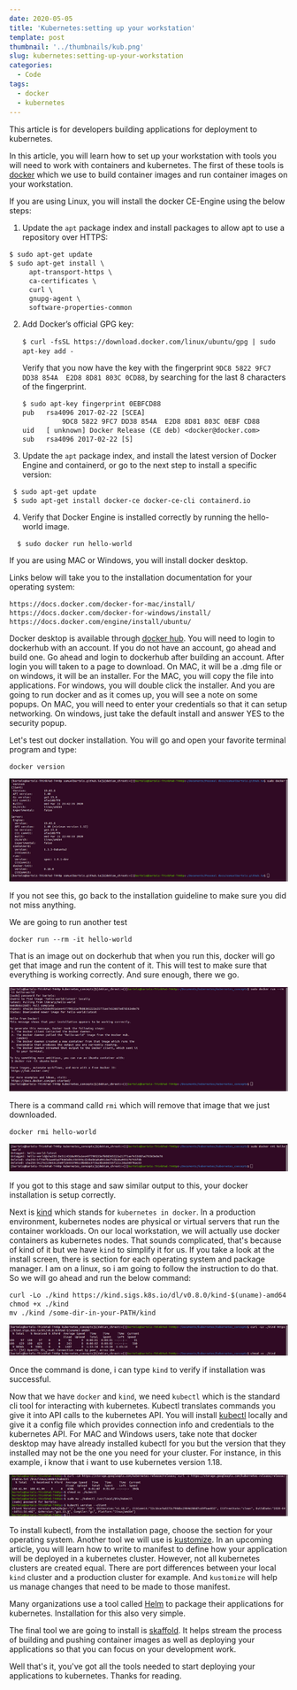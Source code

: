 ```yaml
---
date: 2020-05-05
title: 'Kubernetes:setting up your workstation'
template: post
thumbnail: '../thumbnails/kub.png'
slug: kubernetes:setting-up-your-workstation
categories:
  - Code
tags:
  - docker
  - kubernetes
---
```


This article is for developers building applications for deployment to kubernetes.

In this article, you will learn how to set up your workstation with tools you will need to work with containers and kubernetes. The first of these tools is [docker](https://www.docker.com/) which we use to build container images and run container images on your workstation.

If you are using Linux, you will install the docker CE-Engine using the below steps:
 1. Update the ``apt`` package index and install packages to allow apt to use a repository over HTTPS:

   ```
   $ sudo apt-get update
   $ sudo apt-get install \
        apt-transport-https \
        ca-certificates \
        curl \
        gnupg-agent \
        software-properties-common
  ```
 2. Add Docker’s official GPG key:

    ```$ curl -fsSL https://download.docker.com/linux/ubuntu/gpg | sudo apt-key add -```
   
    Verify that you now have the key with the fingerprint ```9DC8 5822 9FC7 DD38 854A  E2D8 8D81 803C 0CD88```, 
    by searching for the last 8 characters of the fingerprint.

    ```
    $ sudo apt-key fingerprint 0EBFCD88
    pub   rsa4096 2017-02-22 [SCEA]
              9DC8 5822 9FC7 DD38 854A  E2D8 8D81 803C 0EBF CD88
    uid   [ unknown] Docker Release (CE deb) <docker@docker.com>
    sub   rsa4096 2017-02-22 [S]

    ```
  3. Update the ``apt`` package index, and install the latest version of Docker Engine and containerd, or go to the next step to install a specific version:

  ```
   $ sudo apt-get update
   $ sudo apt-get install docker-ce docker-ce-cli containerd.io
  ```

  4. Verify that Docker Engine is installed correctly by running the hello-world image.

  ```
    $ sudo docker run hello-world
  ```

If you are using MAC or Windows, you will install docker desktop.

Links below will take you to the installation documentation for your operating system:

```
https://docs.docker.com/docker-for-mac/install/
https://docs.docker.com/docker-for-windows/install/
https://docs.docker.com/engine/install/ubuntu/
```

Docker desktop is available through [docker hub](https://hub.docker.com/). You will need to login to dockerhub with an account. If you do not have an account, go ahead and build one. Go ahead and login to dockerhub  after building an account. After login you will taken to a page to download. On MAC, it will be a .dmg file or on windows, it will be an installer. For the MAC, you will copy the file into applications. For windows, you will double click the installer. And you are going to run docker and as it comes up, you will see a note on some popups. On MAC, you will need to enter your credentials so that it can setup networking. On windows, just take the default install and answer YES to the security popup.

Let's test out docker installation. You will go and open your favorite terminal program and type:

```
docker version
```

![](../images/dock1.png)

If you not see this, go back to the installation guideline to make sure you did not miss anything. 

We are going to run another test

```
docker run --rm -it hello-world
```

That is an image out on dockerhub that when you run this, docker will go get that image and run the content of it. This will test to make sure that everything is working correctly. And sure enough, there we go.

![](../images/dock2.png)

There is a command calld ``rmi`` which will remove that image that we just downloaded.

```
docker rmi hello-world
```

![](../images/dock3.png)

If you got to this stage and saw similar output to this, your docker installation is setup correctly.

Next is [kind](https://kind.sigs.k8s.io/docs/user/quick-start) which stands for ``kubernetes in docker``. In a production environment, kubernetes nodes are physical or virtual servers that run the container workloads. On our local workstation, we will actually use docker containers as kubernetes nodes. That sounds complicated, that's because of kind of it but we have ``kind`` to simplify it for us. If you take a look at the install screen, there is section for each operating system and package manager. I am on a linux, so i am going to follow the instruction to do that. So we will go ahead and run the below command:

```
curl -Lo ./kind https://kind.sigs.k8s.io/dl/v0.8.0/kind-$(uname)-amd64
chmod +x ./kind
mv ./kind /some-dir-in-your-PATH/kind

```

![](../images/dock4.png)

Once the command is done, i can type ``kind`` to verify if installation was successful.

Now that we have ``docker`` and ``kind``, we need `kubectl` which is the standard cli tool for interacting with kubernetes. Kubectl translates commands you give it into API calls to the kubernetes API. You will install [kubectl](https://kubernetes.io/docs/tasks/tools/install-kubectl/) locally and give it a config file which provides connection info and credentials to the kubernetes API. 
For MAC and Windows users, take note that docker desktop may have already installed kubectl for you but the version that they installed may not be the one you need for your cluster. For instance, in this example, i know that i want to use kubernetes version 1.18. 

![](../images/kub11.png)

To install kubectl, from the installation page, choose the section for your operating system.
Another tool we will use is [kustomize](https://github.com/kubernetes-sigs/kustomize). In an upcoming article, you will learn how to write to manifest to define how your application will be deployed in a kubernetes cluster. However, not all kubernetes clusters are created equal. There are port differences between your local ``kind`` cluster and a production cluster for example. And ``kustomize`` will help us manage changes that need to be made to those manifest. 

Many organizations use a tool called [Helm](https://helm.sh/docs/intro/install/) to package their applications for kubernetes. Installation for this also very simple.

The final tool we are going to install is [skaffold](https://skaffold.dev/docs/install/). It helps stream the process of building and pushing container images as well as deploying your applications so that you can focus on your development work. 

Well that's it, you've got all the tools needed to start deploying your applications to kubernetes. Thanks for reading.
